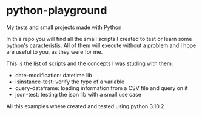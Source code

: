 # python-playground
My tests and small projects made with Python

In this repo you will find all the small scripts I created to test or learn some python's caracteristis. 
All of them will execute without a problem and I hope are useful to you, as they were for me.

This is the list of scripts and the concepts I was studing with them:
- date-modification: datetime lib
- isinstance-test: verify the type of a variable
- query-dataframe: loading information from a CSV file and query on it
- json-test: testing the json lib with a small use case

All this examples where created and tested using python 3.10.2
